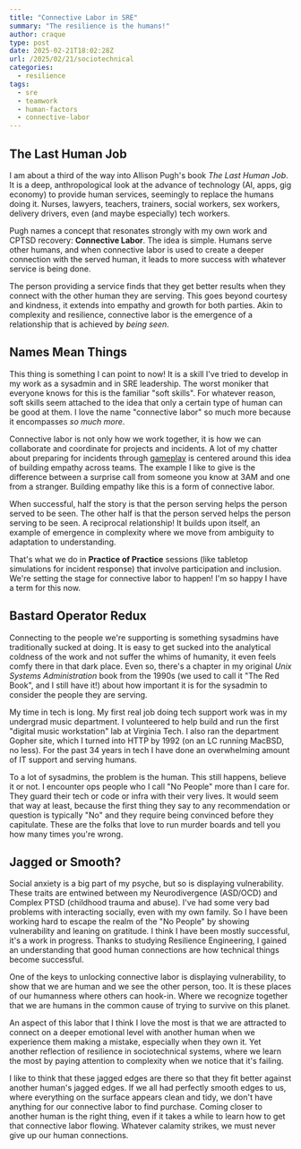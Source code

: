 ```yaml
---
title: "Connective Labor in SRE"
summary: "The resilience is the humans!"
author: craque
type: post
date: 2025-02-21T18:02:28Z
url: /2025/02/21/sociotechnical
categories:
  - resilience
tags:
  - sre
  - teamwork
  - human-factors
  - connective-labor
---
```

## The Last Human Job
I am about a third of the way into Allison Pugh's book _The Last Human Job_. It is a deep, anthropological look at the advance of technology (AI, apps, gig economy) to provide human services, seemingly to replace the humans doing it. Nurses, lawyers, teachers, trainers, social workers, sex workers, delivery drivers, even (and maybe especially) tech workers.

Pugh names a concept that resonates strongly with my own work and CPTSD recovery: **Connective Labor**. The idea is simple. Humans serve other humans, and when connective labor is used to create a deeper connection with the served human, it leads to more success with whatever service is being done.

The person providing a service finds that they get better results when they connect with the other human they are serving. This goes beyond courtesy and kindness, it extends into empathy and growth for both parties. Akin to complexity and resilience, connective labor is the emergence of a relationship that is achieved by _being seen_.

## Names Mean Things

This thing is something I can point to now! It is a skill I've tried to develop in my work as a sysadmin and in SRE leadership. The worst moniker that everyone knows for this is the familiar "soft skills". For whatever reason, soft skills seem attached to the idea that only a certain type of human can be good at them. I love the name "connective labor" so much more because it encompasses _so much more_.

Connective labor is not only how we work together, it is how we can collaborate and coordinate for projects and incidents. A lot of my chatter about preparing for incidents through [gameplay](https://www.popg.xyz/2023/10/24/popg/) is centered around this idea of building empathy across teams. The example I like to give is the difference between a surprise call from someone you know at 3AM and one from a stranger. Building empathy like this is a form of connective labor.

When successful, half the story is that the person serving helps the person served to be seen. The other half is that the person served helps the person serving to be seen. A reciprocal relationship! It builds upon itself, an example of emergence in complexity where we move from ambiguity to adaptation to understanding.

That's what we do in **Practice of Practice** sessions (like tabletop simulations for incident response) that involve participation and inclusion. We're setting the stage for connective labor to happen! I'm so happy I have a term for this now.

## Bastard Operator Redux

Connecting to the people we're supporting is something sysadmins have traditionally sucked at doing. It is easy to get sucked into the analytical coldness of the work and not suffer the whims of humanity, it even feels comfy there in that dark place. Even so, there's a chapter in my original *Unix Systems Administration* book from the 1990s (we used to call it "The Red Book", and I still have it!) about how important it is for the sysadmin to consider the people they are serving.

My time in tech is long. My first real job doing tech support work was in my undergrad music department. I volunteered to help build and run the first "digital music workstation" lab at Virginia Tech. I also ran the department Gopher site, which I turned into HTTP by 1992 (on an LC running MacBSD, no less). For the past 34 years in tech I have done an overwhelming amount of IT support and serving humans.

To a lot of sysadmins, the problem is the human. This still happens, believe it or not. I encounter ops people who I call "No People" more than I care for. They guard their tech or code or infra with their very lives. It would seem that way at least, because the first thing they say to any recommendation or question is typically "No" and they require being convinced before they capitulate. These are the folks that love to run murder boards and tell you how many times you're wrong.

## Jagged or Smooth?

Social anxiety is a big part of my psyche, but so is displaying vulnerability. These traits are entwined between my Neurodivergence (ASD/OCD) and Complex PTSD (childhood trauma and abuse). I've had some very bad problems with interacting socially, even with my own family. So I have been working hard to escape the realm of the "No People" by showing vulnerability and leaning on gratitude. I think I have been mostly successful, it's a work in progress. Thanks to studying Resilience Engineering, I gained an understanding that good human connections are how technical things become successful.

One of the keys to unlocking connective labor is displaying vulnerability, to show that we are human and we see the other person, too. It is these places of our humanness where others can hook-in. Where we recognize together that we are humans in the common cause of trying to survive on this planet.

An aspect of this labor that I think I love the most is that we are attracted to connect on a deeper emotional level with another human when we experience them making a mistake, especially when they own it. Yet another reflection of resilience in sociotechnical systems, where we learn the most by paying attention to complexity when we notice that it's failing.

I like to think that these jagged edges are there so that they fit better against another human's jagged edges. If we all had perfectly smooth edges to us, where everything on the surface appears clean and tidy, we don't have anything for our connective labor to find purchase. Coming closer to another human is the right thing, even if it takes a while to learn how to get that connective labor flowing. Whatever calamity strikes, we must never give up our human connections.
